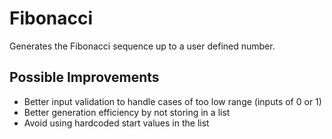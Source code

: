 # Fibonacci
Generates the Fibonacci sequence up to a user defined number.

## Possible Improvements
* Better input validation to handle cases of too low range (inputs of 0 or 1)
* Better generation efficiency by not storing in a list
* Avoid using hardcoded start values in the list